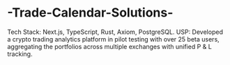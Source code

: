 # -Trade-Calendar-Solutions-
Tech Stack: Next.js, TypeScript, Rust, Axiom, PostgreSQL.  USP: Developed a crypto trading analytics platform in pilot testing with over 25 beta users, aggregating the portfolios across multiple exchanges with unified P &amp; L tracking. 
